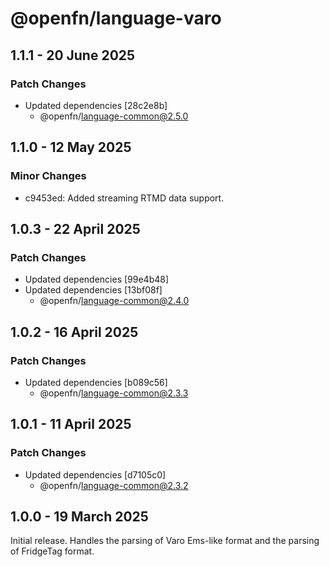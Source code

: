 # @openfn/language-varo

## 1.1.1 - 20 June 2025

### Patch Changes

- Updated dependencies \[28c2e8b]
  - @openfn/language-common@2.5.0

## 1.1.0 - 12 May 2025

### Minor Changes

- c9453ed: Added streaming RTMD data support.

## 1.0.3 - 22 April 2025

### Patch Changes

- Updated dependencies \[99e4b48]
- Updated dependencies \[13bf08f]
  - @openfn/language-common@2.4.0

## 1.0.2 - 16 April 2025

### Patch Changes

- Updated dependencies \[b089c56]
  - @openfn/language-common@2.3.3

## 1.0.1 - 11 April 2025

### Patch Changes

- Updated dependencies \[d7105c0]
  - @openfn/language-common@2.3.2

## 1.0.0 - 19 March 2025

Initial release. Handles the parsing of Varo Ems-like format and the parsing of
FridgeTag format.
